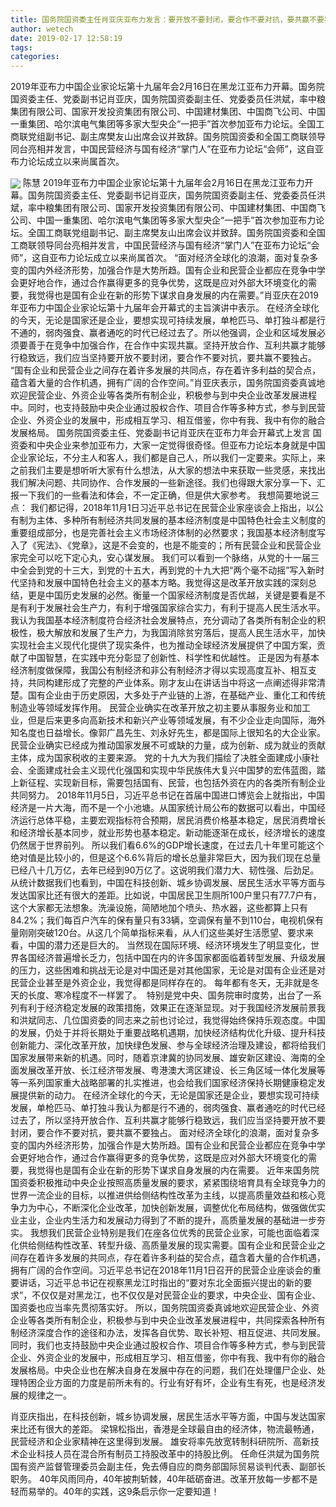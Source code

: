 ```yaml
---
title: 国务院国资委主任肖亚庆亚布力发言：要开放不要封闭，要合作不要对抗，要共赢不要独占
author: wetech
date: 2019-02-17 12:58:19
tags: 
categories: 
---
```

2019年亚布力中国企业家论坛第十九届年会2月16日在黑龙江亚布力开幕。国务院国资委主任、党委副书记肖亚庆，国务院国资委副主任、党委委员任洪斌，率中粮集团有限公司、国家开发投资集团有限公司、中国建材集团、中国商飞公司、中国一重集团、哈尔滨电气集团等多家大型央企“一把手”首次参加亚布力论坛。全国工商联党组副书记、副主席樊友山出席会议并致辞。国务院国资委和全国工商联领导同台亮相并发言，中国民营经济与国有经济“掌门人”在亚布力论坛“会师”，这自亚布力论坛成立以来尚属首次。
<!-- more -->
<img align="center" border="0" src="https://imgcdn.yicai.com/uppics/images/2019/02/df9a90c371cb9b6843376520e5febd55.jpg" />
陈慧
2019年亚布力中国企业家论坛第十九届年会2月16日在黑龙江亚布力开幕。国务院国资委主任、党委副书记肖亚庆，国务院国资委副主任、党委委员任洪斌，率中粮集团有限公司、国家开发投资集团有限公司、中国建材集团、中国商飞公司、中国一重集团、哈尔滨电气集团等多家大型央企“一把手”首次参加亚布力论坛。全国工商联党组副书记、副主席樊友山出席会议并致辞。国务院国资委和全国工商联领导同台亮相并发言，中国民营经济与国有经济“掌门人”在亚布力论坛“会师”，这自亚布力论坛成立以来尚属首次。
“面对经济全球化的浪潮，面对复杂多变的国内外经济形势，加强合作是大势所趋。国有企业和民营企业都应在竞争中学会更好地合作，通过合作赢得更多的竞争优势，这既是应对外部大环境变化的需要，我觉得也是国有企业在新的形势下谋求自身发展的内在需要。”肖亚庆在2019年亚布力中国企业家论坛第十九届年会开幕式的主旨演讲中表示。
在经济全球化的今天，无论是国家还是企业，要想实现可持续发展，单枪匹马、单打独斗都是行不通的，弱肉强食、赢者通吃的时代已经过去了。所以他强调，企业和区域发展必须要善于在竞争中加强合作，在合作中实现共赢。坚持开放合作、互利共赢才能够行稳致远，我们应当坚持要开放不要封闭，要合作不要对抗，要共赢不要独占。
“国有企业和民营企业之间存在着许多发展的共同点，存在着许多利益的契合点，蕴含着大量的合作机遇，拥有广阔的合作空间。”肖亚庆表示，国务院国资委真诚地欢迎民营企业、外资企业等各类所有制企业，积极参与到中央企业改革发展进程中。同时，也支持鼓励中央企业通过股权合作、项目合作等多种方式，参与到民营企业、外资企业的发展中，形成相互学习、相互借鉴，你中有我、我中有你的融合发展格局。
国务院国资委主任、党委副书记肖亚庆在亚布力年会开幕式上发言
国资委和中央企业来参加亚布力，大家一定觉得很奇怪。但亚布力论坛本身就是中国企业家论坛，不分主人和客人，我们都是自己人，所以我们一定要来。实际上，来之前我们主要是想听听大家有什么想法，从大家的想法中来获取一些灵感，来找出我们解决问题、共同协作、合作发展的一些新途径。我们也得跟大家分享一下、汇报一下我们的一些看法和体会，不一定正确，但是供大家参考。
我想简要地说三点：
我们都记得，2018年11月1日习近平总书记在民营企业家座谈会上指出，以公有制为主体、多种所有制经济共同发展的基本经济制度是中国特色社会主义制度的重要组成部分，也是完善社会主义市场经济体制的必然要求；我国基本经济制度写入了《宪法》、《党章》，这是不会变的，也是不能变的；所有民营企业和民营企业家完全可以吃下定心丸，安心谋发展。
我们可以看到一个脉络，从党的十一届三中全会到党的十三大，到党的十五大，再到党的十九大把“两个毫不动摇”写入新时代坚持和发展中国特色社会主义的基本方略。我觉得这是改革开放实践的深刻总结，更是中国历史发展的必然。衡量一个国家经济制度是否优越，关键是要看是不是有利于发展社会生产力，有利于增强国家综合实力，有利于提高人民生活水平。我认为我国基本经济制度符合经济社会发展特点，充分调动了各类所有制企业的积极性，极大解放和发展了生产力，为我国消除贫穷落后，提高人民生活水平，加快实现社会主义现代化提供了现实条件，也为推动全球经济发展提供了中国方案，贡献了中国智慧，在实践中充分彰显了创新性、科学性和优越性。
正是因为有基本经济制度做保障，我国公有制经济和非公有制经济才得以实现高度互补、相互支持，共同构建形成了完整的产业体系。刚才友山在讲话当中将这一点阐述得非常清楚。国有企业由于历史原因，大多处于产业链的上游，在基础产业、重化工和传统制造业等领域发挥作用。
民营企业确实在改革开放之初主要从事服务业和加工业，但是后来更多向高新技术和新兴产业等领域发展，有不少企业走向国际，海外知名度也日益增长。像郭广昌先生、刘永好先生，都是国际上很知名的大企业家。民营企业确实已经成为推动国家发展不可或缺的力量，成为创新、成为就业的贡献主体，成为国家税收的主要来源。
党的十九大为我们描绘了决胜全面建成小康社会、全面建成社会主义现代化强国和实现中华民族伟大复兴中国梦的宏伟蓝图，踏上新征程、实现新目标，需要包括国有、民营，也包括外资在内的各类所有制企业共同努力。
2018年11月5日，习近平总书记在首届中国进口博览会上就指出，中国经济是一片大海，而不是一个小池塘。从国家统计局公布的数据可以看出，中国经济运行总体平稳，主要宏观指标符合预期，居民消费价格基本稳定，居民消费增长和经济增长基本同步，就业形势也基本稳定。新动能逐渐在成长，经济增长的速度仍然居于世界前列。
所以我们看6.6%的GDP增长速度，在过去几十年里可能这个绝对值是比较小的，但是这个6.6%背后的增长总量非常巨大，因为我们现在总量已经八十几万亿，去年已经到90万亿了。这说明我们潜力大、韧性强、后劲足。
从统计数据我们也看到，中国在科技创新、城乡协调发展、居民生活水平等方面与发达国家比还有很大的差距。比如说，中国居民卫生厕所100户里只有77.7户有，这个大家都无法想象。洗澡设施，简陋地加个喷头、热水器，这些都算上只有84.2%；我们每百户汽车的保有量只有33辆，空调保有量不到110台，电视机保有量刚刚突破120台。从这几个简单指标来看，从人们这些美好生活愿望、要求来看，中国的潜力还是巨大的。
当然现在国际环境、经济环境发生了明显变化，世界各国经济普遍增长乏力，包括中国在内的许多国家都面临着转型发展、升级发展的压力，这些困难和挑战无论是对中国还是对其他国家，无论是对国有企业还是对民营企业甚至是外资企业，我觉得都是同样存在的。
每年都有冬天，无非就是冬天的长度、寒冷程度不一样罢了。 
特别是党中央、国务院审时度势，出台了一系列有利于经济稳定发展的政策措施，效果正在逐渐显现。对于我国经济发展前景我和洪斌同志、几位国资委的同志来之前也讨论过，我觉得始终保持乐观态度。中国的发展，仍处于并将长期处于重要战略机遇期，加快经济结构优化升级、提升科技创新能力、深化改革开放，加快绿色发展、参与全球经济治理及建设，都将给我们国家发展带来新的机遇。同时，随着京津冀的协同发展、雄安新区建设、海南的全面发展改革开放、长江经济带发展、粤港澳大湾区建设、长三角区域一体化发展等等一系列国家重大战略部署的扎实推进，也会给我们国家经济保持长期健康稳定发展提供新的动力。
在经济全球化的今天，无论是国家还是企业，要想实现可持续发展，单枪匹马、单打独斗我认为都是行不通的，弱肉强食、赢者通吃的时代已经过去了，所以坚持开放合作、互利共赢才能够行稳致远，我们应当坚持要开放不要封闭，要合作不要对抗，要共赢不要独占。
面对经济全球化的浪潮，面对复杂多变的国内外经济形势，加强合作是大势所趋。国有企业和民营企业都应在竞争中学会更好地合作，通过合作赢得更多的竞争优势，这既是应对外部大环境变化的需要，我觉得也是国有企业在新的形势下谋求自身发展的内在需要。
近年来国务院国资委积极推动中央企业按照高质量发展的要求，紧紧围绕培育具有全球竞争力的世界一流企业的目标，以推进供给侧结构性改革为主线，以提高质量效益和核心竞争力为中心，不断深化企业改革，加快创新发展，调整优化布局结构，做强做优实业主业，企业内生活力和发展动力得到了不断的提升，高质量发展的基础进一步夯实。
我想我们民营企业特别是我们在座各位优秀的民营企业家，可能也面临着深化供给侧结构性改革、转型升级、高质量发展的现实需要。国有企业和民营企业之间存在着许多发展的共同点，存在着许多利益的契合点，蕴含着大量的合作机遇，拥有广阔的合作空间。习近平总书记在2018年11月1日召开的民营企业座谈会的重要讲话，习近平总书记在视察黑龙江时指出的“要对东北全面振兴提出的新的要求”，不仅仅是对黑龙江，也不仅仅是对民营企业的要求，中央企业、国有企业、国资委也应当率先贯彻落实好。
所以，国务院国资委真诚地欢迎民营企业、外资企业等各类所有制企业，积极参与到中央企业改革发展进程中，共同探索各种所有制经济深度合作的途径和办法，发挥各自优势、取长补短、相互促进、共同发展。
同时，我们也支持鼓励中央企业通过股权合作、项目合作等多种方式，参与到民营企业、外资企业的发展中，形成相互学习、相互借鉴，你中有我、我中有你的融合发展格局。中央企业也在解决自身在发展中存在的问题，我们在处理僵尸企业、处理特困企业方面的力度是前所未有的。行业有好有坏，企业有生有死，也是经济发展的规律之一。
 
 
肖亚庆指出，在科技创新，城乡协调发展，居民生活水平等方面，中国与发达国家来比还有很大的差距。
梁锦松指出，香港是全球最自由的经济体，物流最畅通，民营经济和企业家精神在这里得到发展。
雄安将率先放宽转制科研院所、高新技术企业科技人员在混合所有制员工持股改革中的持股比例。
任命任洪斌为国务院国有资产监督管理委员会副主任，免去傅自应的商务部国际贸易谈判代表、副部长职务。
40年风雨同舟，40年披荆斩棘，40年砥砺奋进。改革开放每一步都不是轻而易举的。40年的实践，这9条启示你一定要知道！
